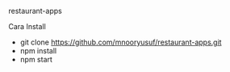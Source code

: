 restaurant-apps

Cara Install
- git clone https://github.com/mnooryusuf/restaurant-apps.git
- npm install
- npm start
